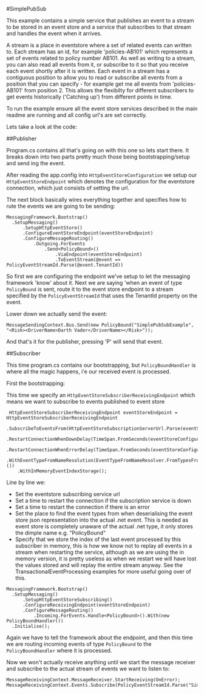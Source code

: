 
#SimplePubSub

This example contains a simple service that publishes an event to a stream to be stored in an event store and a service that subscribes to that stream and handles the event when it arrives. 

A stream is a place in eventstore where a set of related events can written to. Each stream has an id, for example 'policies-AB101' which represents a set of events related to policy number AB101. As well as writing to a stream, you can also read all events from it, or subscribe to it so that you receive each event shortly after it is written. Each event in a stream has a contiguous position to allow you to read or subscribe all events from a position that you can specify - for example get me all events from 'policies-AB101' from position 2. This allows the flexibilty for different subscribers to get events historically ('Catching up') from different points in time.

To run the example ensure all the event store services described in the main readme are running and all config url's are set correctly. 

Lets take a look at the code:

##Publisher

Program.cs contains all that's going on with this one so lets start there. It breaks down into two parts pretty much those being bootstrapping/setup and send ing the event.

After reading the app.config into `HttpEventStoreConfiguration` we setup our `HttpEventStoreEndpoint` which denotes the configuration for the eventstore connection, which just consists of setting the url.

The next block basically wires everything together and specifies how to rute the events we are going to be sending:

```
MessagingFramework.Bootstrap()
  .SetupMessaging()
      .SetupHttpEventStore()
      .ConfigureEventStoreEndpoint(eventStoreEndpoint)
      .ConfigureMessageRouting()
          .Outgoing.ForEvents
              .Send<PolicyBound>()
                  .ViaEndpoint(eventStoreEndpoint)
                  .ToEventStream(@event => PolicyEventStreamId.Parse(@event.TenantId))
```

So first we are configuring the endpoint we've setup to let the messaging framework 'know' about it. Next we are saying 'when an event of type `PolicyBound` is sent, route it to the event store endpoint to a stream specified by the `PolicyEventStreamId` that uses the TenantId property on the event.

Lower down we actually send the event:

```
MessageSendingContext.Bus.Send(new PolicyBound("SimplePubSubExample", "<Risk><DriverName>Darth Vader</DriverName></Risk>"));
```

And that's it for the publisher, pressing 'P' will send that event.


##Subscriber

This time program.cs contains our bootstrapping, but `PolicyBoundHandler` is where all the magic happens, i'e our received event is processed.

First the bootstrapping:

This time we specify an `HttpEventStoreSubscriberReceivingEndpoint` which means we want to subscribe to events published to event store

```
 HttpEventStoreSubscriberReceivingEndpoint eventStoreEndpoint = HttpEventStoreSubscriberReceivingEndpoint
    .SubscribeToEventsFrom(HttpEventStoreSubscriptionServerUrl.Parse(eventStoreConfiguration.Url))
    .RestartConnectionWhenDownDelay(TimeSpan.FromSeconds(eventStoreConfiguration.ConnectionDownRestartDelayInSeconds))
    .RestartConnectionWhenErrorDelay(TimeSpan.FromSeconds(eventStoreConfiguration.ErrorRestartDelayInSeconds))
    .WithEventTypeFromNameResolution(EventTypeFromNameResolver.FromTypesFromAssemblyContaining<PolicyBound>())
    .WithInMemoryEventIndexStorage();
```

Line by line we:
 - Set the eventstore subscribing service url
 - Set a time to restart the connection if the subscription service is down
 - Set a time to restart the connection if there is an error
 - Set the place to find the event types from when deserialising the event store json representation into the actual .net event. This is needed as event store is completely unaware of the actual .net type, it only stores the dimple name e.g. "PolicyBound"
 - Specify that we store the index of the last event processed by this subscriber in memory, this is how we know not to replay all events in a stream when restarting the service, although as we are using the in memory version, it is pretty useless as when we restart we will have lost the values stored and will replay the entire stream anyway. See the TransactionalEventProcessing examples for more useful going over of this.
 
```
MessagingFramework.Bootstrap()
  .SetupMessaging()
      .SetupHttpEventStoreSubscribing()
      .ConfigureReceivingEndpoint(eventStoreEndpoint)
      .ConfigureMessageRouting()
          .Incoming.ForEvents.Handle<PolicyBound>().With(new PolicyBoundHandler())
  .Initialise();
```

Again we have to tell the framework about the endpoint, and then this time we are routing incoming events of type `PolicyBound` to the `PolicyBoundHandler` where it is processed.

Now we won't actually receive anything until we start the message receiver and subscribe to the actual stream of events we want to listen to:

```
MessageReceivingContext.MessageReceiver.StartReceiving(OnError);
MessageReceivingContext.Events.Subscribe(PolicyEventStreamId.Parse("SimplePubSubExample"));
```



